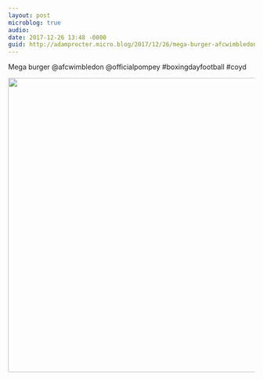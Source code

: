 ```yaml
---
layout: post
microblog: true
audio: 
date: 2017-12-26 13:48 -0000
guid: http://adamprocter.micro.blog/2017/12/26/mega-burger-afcwimbledon.html
---
```

Mega burger @afcwimbledon @officialpompey #boxingdayfootball #coyd

<img src="http://discursive.adamprocter.co.uk/uploads/2017/6adffd74df.jpg" width="600" height="600" />
